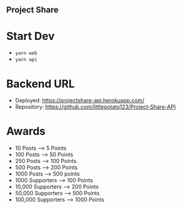## Project Share

# Start Dev
  - `yarn web` 
  - `yarn api`

# Backend URL
  - Deployed: https://projectshare-api.herokuapp.com/
  - Repository: https://github.com/littlepotato123/Project-Share-API
# Awards
  - 10 Posts --> 5 Points
  - 100 Posts --> 50 Points
  - 250 Posts --> 100 Points
  - 500 Posts --> 200 Points
  - 1000 Posts --> 500 points
  - 1000 Supporters --> 100 Points
  - 10,000 Supporters --> 200 Points
  - 50,000 Supporters --> 500 Points
  - 100,000 Supporters --> 1000 Points